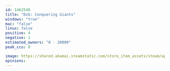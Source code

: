 ```yaml
---
id: 1462540
title: "DvG: Conquering Giants"
windows: "true"
mac: "false"
linux: false
positive: 4
negative: 1
estimated_owners: "0 - 20000"
peak_ccu: 0

image: https://shared.akamai.steamstatic.com/store_item_assets/steam/apps/1462540/header.jpg?t=1615416426
opinions:
---
```

